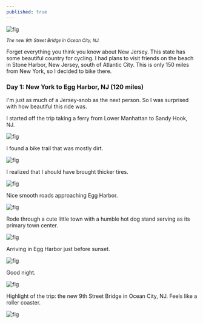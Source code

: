 ```yaml
---
published: true
---
```

![fig](http://67.media.tumblr.com/tumblr_m6kr2hAPzJ1rsd8qio1_1280.jpg)

<sub>*The new 9th Street Bridge in Ocean City, NJ.*</sub>

Forget everything you think you know about New Jersey. This state has some beautiful country for cycling. I had plans to visit friends on the beach in Stone Harbor, New Jersey, south of Atlantic City. This is only 150 miles from New York, so I decided to bike there.

### Day 1: New York  to Egg Harbor, NJ (120 miles)

I'm just as much of a Jersey-snob as the next person. So I was surprised with how beautiful this ride was.

I started off the trip taking a ferry from Lower Manhattan to Sandy Hook, NJ.

![fig](http://65.media.tumblr.com/tumblr_m6kqd3EVGs1rsd8qio1_1280.jpg)

I found a bike trail that was mostly dirt.

![fig](http://66.media.tumblr.com/tumblr_m6kqk7WzkA1rsd8qio1_1280.jpg)

I realized that I should have brought thicker tires.

![fig](http://66.media.tumblr.com/tumblr_m6kqneefQs1rsd8qio1_1280.jpg)

Nice smooth roads approaching Egg Harbor.

![fig](http://67.media.tumblr.com/tumblr_m6kqpwyfAp1rsd8qio1_1280.jpg)

Rode through a cute little town with a humble hot dog stand serving as its primary town center.

![fig](http://66.media.tumblr.com/tumblr_m6kqs38iGE1rsd8qio1_1280.jpg)

Arriving in Egg Harbor just before sunset.

![fig](http://67.media.tumblr.com/tumblr_m6kqu3uIRQ1rsd8qio1_1280.jpg)

Good night.

![fig](http://66.media.tumblr.com/tumblr_m6kqzuwaCg1rsd8qio1_1280.jpg)

Highlight of the trip: the new 9th Street Bridge in Ocean City, NJ. Feels like a roller coaster.

![fig](http://67.media.tumblr.com/tumblr_m6kr2hAPzJ1rsd8qio1_1280.jpg)